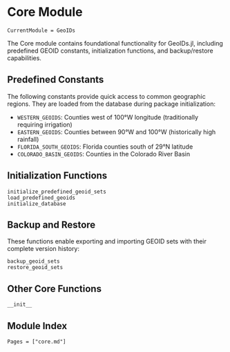 # Core Module

```@meta
CurrentModule = GeoIDs
```

The Core module contains foundational functionality for GeoIDs.jl, including predefined GEOID constants, initialization functions, and backup/restore capabilities.

## Predefined Constants

The following constants provide quick access to common geographic regions. They are loaded from the database during package initialization:

- `WESTERN_GEOIDS`: Counties west of 100°W longitude (traditionally requiring irrigation)
- `EASTERN_GEOIDS`: Counties between 90°W and 100°W (historically high rainfall)
- `FLORIDA_SOUTH_GEOIDS`: Florida counties south of 29°N latitude
- `COLORADO_BASIN_GEOIDS`: Counties in the Colorado River Basin

## Initialization Functions

```@docs
initialize_predefined_geoid_sets
load_predefined_geoids
initialize_database
```

## Backup and Restore

These functions enable exporting and importing GEOID sets with their complete version history:

```@docs
backup_geoid_sets
restore_geoid_sets
```

## Other Core Functions

```@docs
__init__
```

## Module Index

```@index
Pages = ["core.md"]
``` 